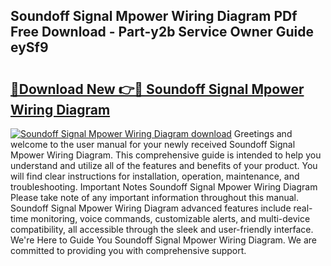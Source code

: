 ## Soundoff Signal Mpower Wiring Diagram PDf Free Download - Part-y2b Service Owner Guide eySf9

# <h2><a href="http://dfmjwba.blite.top/?on=Soundoff+Signal+Mpower+Wiring+Diagram">🔗Download New 👉🔴 Soundoff Signal Mpower Wiring Diagram</a></h2>

[![Soundoff Signal Mpower Wiring Diagram download](https://i.imgur.com/lujVjoI.png)](http://dfmjwba.blite.top/?on=Soundoff+Signal+Mpower+Wiring+Diagram)
Greetings and welcome to the user manual for your newly received Soundoff Signal Mpower Wiring Diagram. This comprehensive guide is intended to help you understand and utilize all of the features and benefits of your product. You will find clear instructions for installation, operation, maintenance, and troubleshooting. Important Notes Soundoff Signal Mpower Wiring Diagram Please take note of any important information throughout this manual. Soundoff Signal Mpower Wiring Diagram advanced features include real-time monitoring, voice commands, customizable alerts, and multi-device compatibility, all accessible through the sleek and user-friendly interface. We're Here to Guide You Soundoff Signal Mpower Wiring Diagram. We are committed to providing you with comprehensive support.
